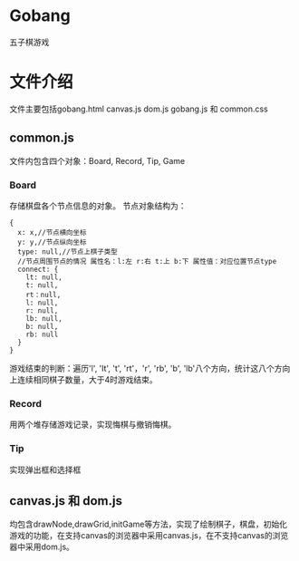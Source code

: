 # Gobang
五子棋游戏
# 文件介绍
文件主要包括gobang.html canvas.js dom.js gobang.js 和 common.css
## common.js
文件内包含四个对象：Board, Record, Tip, Game
### Board
存储棋盘各个节点信息的对象。
节点对象结构为：
```
{
  x: x,//节点横向坐标
  y: y,//节点纵向坐标
  type: null,//节点上棋子类型
  //节点周围节点的情况 属性名：l:左 r:右 t:上 b:下 属性值：对应位置节点type
  connect: {
    lt: null,
    t: null,
    rt：null,
    l: null,
    r: null,
    lb: null,
    b: null,
    rb: null
  }
}
```
游戏结束的判断：遍历'l', 'lt', 't', 'rt'，'r', 'rb', 'b', 'lb'八个方向，统计这八个方向上连续相同棋子数量，大于4时游戏结束。
### Record
用两个堆存储游戏记录，实现悔棋与撤销悔棋。
### Tip
实现弹出框和选择框
## canvas.js 和 dom.js
均包含drawNode,drawGrid,initGame等方法，实现了绘制棋子，棋盘，初始化游戏的功能，在支持canvas的浏览器中采用canvas.js，在不支持canvas的浏览器中采用dom.js。
